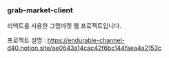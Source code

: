 ### grab-market-client

리액트를 사용한 그랩마켓 웹 프로젝트입니다.

프로젝트 설명 : https://endurable-channel-d40.notion.site/ae0643a14cac42f6bc144faea4a2153c
